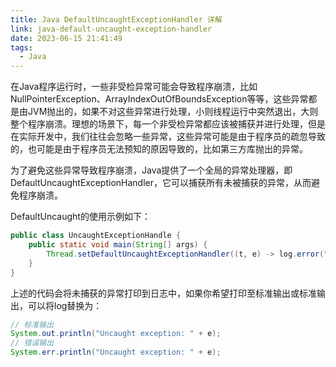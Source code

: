 ```yaml
---
title: Java DefaultUncaughtExceptionHandler 详解
link: java-default-uncaught-exception-handler
date: 2023-06-15 21:41:49
tags:
  - Java
---
```

在Java程序运行时，一些非受检异常可能会导致程序崩溃，比如NullPointerException、ArrayIndexOutOfBoundsException等等，这些异常都是由JVM抛出的，如果不对这些异常进行处理，小则线程运行中突然退出，大则整个程序崩溃。理想的场景下，每一个非受检异常都应该被捕获并进行处理，但是在实际开发中，我们往往会忽略一些异常，这些异常可能是由于程序员的疏忽导致的，也可能是由于程序员无法预知的原因导致的，比如第三方库抛出的异常。

为了避免这些异常导致程序崩溃，Java提供了一个全局的异常处理器，即DefaultUncaughtExceptionHandler，它可以捕获所有未被捕获的异常，从而避免程序崩溃。

DefaultUncaught的使用示例如下：

```java
public class UncaughtExceptionHandle {
    public static void main(String[] args) {
        Thread.setDefaultUncaughtExceptionHandler((t, e) -> log.error("Uncaught exception: ", e));
    }
}
```

上述的代码会将未捕获的异常打印到日志中，如果你希望打印至标准输出或标准输出，可以将log替换为：

```java
// 标准输出
System.out.println("Uncaught exception: " + e);
// 错误输出
System.err.println("Uncaught exception: " + e);
```
